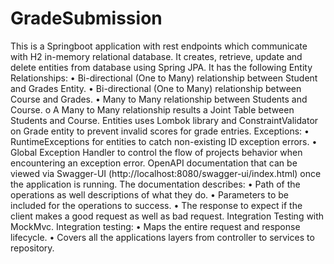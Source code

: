 # GradeSubmission
This is a Springboot application with rest endpoints which communicate with H2 in-memory relational database.
It creates, retrieve, update and delete entities from database using Spring JPA. It has the following Entity Relationships:
•	Bi-directional (One to Many) relationship between Student and Grades Entity.
•	Bi-directional (One to Many) relationship between Course and Grades.
•	Many to Many relationship between Students and Course.
o	A Many to Many relationship results a Joint Table between Students and Course.
Entities uses Lombok library and ConstraintValidator on Grade entity to prevent invalid scores for grade entries.
Exceptions:
•	RuntimeExceptions for entities to catch non-existing ID exception errors.
•	Global Exception Handler to control the flow of projects behavior when encountering an exception error.
OpenAPI documentation that can be viewed via Swagger-UI (http://localhost:8080/swagger-ui/index.html) once the application is running.
The documentation describes:
•	Path of the operations as well descriptions of what they do.
•	Parameters to be included for the operations to success.
•	The response to expect if the client makes a good request as well as bad request.
Integration Testing with MockMvc. Integration testing:
•	Maps the entire request and response lifecycle.
•	Covers all the applications layers from controller to services to repository.
